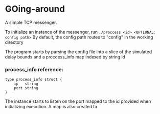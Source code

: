 # GOing-around

A simple TCP messenger. 

To initialize an instance of the messenger, run `./proccess <id> <OPTIONAL: config path>`
By default, the config path routes to "config" in the working directory

The program starts by parsing the config file into a slice of the simulated delay bounds and a proccess_info map indexed by string id

### process_info reference:
    type process_info struct {
        ip   string
        port string
    }

The instance starts to listen on the port mapped to the id provided when initializing execution.
A map is also created to 

